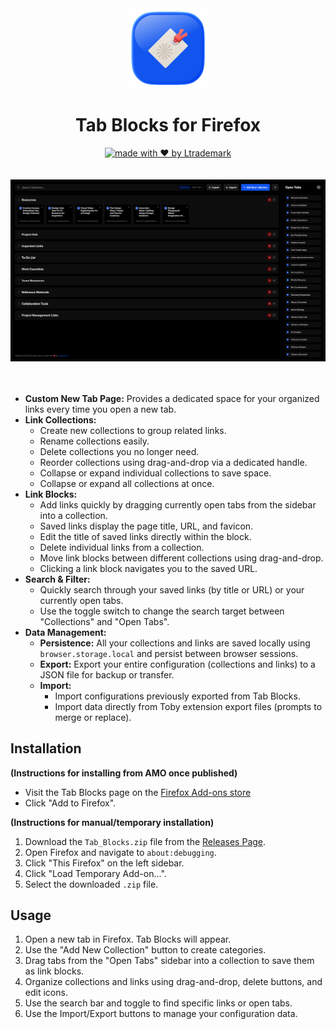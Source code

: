 <div align="center">
  <img alt="Fallback image description" src="./screenshots/app icons/app_icon-128.png">
  <h1>Tab Blocks for Firefox</h1>
  <a href="https://ltrademark.com/" target="_blank"><img src="https://github.com/user-attachments/assets/b87e2497-54bf-4941-9828-4faf0318bbd6" alt="made with ❤️ by Ltrademark"></a>
  <br/>
  <br/>
  <br/>
  <picture>
    <source media="(prefers-color-scheme: dark)" srcset="./screenshots/screen-dark.png">
    <source media="(prefers-color-scheme: light)" srcset="./screenshots/screen-light.png">
    <img alt="Fallback image description" src="./screenshots/screen-dark.png">
  </picture>
  <br/>
  <br/>
  <br/>
</div>

* **Custom New Tab Page:** Provides a dedicated space for your organized links every time you open a new tab.
* **Link Collections:**
    * Create new collections to group related links.
    * Rename collections easily.
    * Delete collections you no longer need.
    * Reorder collections using drag-and-drop via a dedicated handle.
    * Collapse or expand individual collections to save space.
    * Collapse or expand all collections at once.
* **Link Blocks:**
    * Add links quickly by dragging currently open tabs from the sidebar into a collection.
    * Saved links display the page title, URL, and favicon.
    * Edit the title of saved links directly within the block.
    * Delete individual links from a collection.
    * Move link blocks between different collections using drag-and-drop.
    * Clicking a link block navigates you to the saved URL.
* **Search & Filter:**
    * Quickly search through your saved links (by title or URL) or your currently open tabs.
    * Use the toggle switch to change the search target between "Collections" and "Open Tabs".
* **Data Management:**
    * **Persistence:** All your collections and links are saved locally using `browser.storage.local` and persist between browser sessions.
    * **Export:** Export your entire configuration (collections and links) to a JSON file for backup or transfer.
    * **Import:**
        * Import configurations previously exported from Tab Blocks.
        * Import data directly from Toby extension export files (prompts to merge or replace).

## Installation

**(Instructions for installing from AMO once published)**

* Visit the Tab Blocks page on the [Firefox Add-ons store](https://addons.mozilla.org/en-US/firefox/addon/tab-blocks/)
* Click "Add to Firefox".

**(Instructions for manual/temporary installation)**

1.  Download the `Tab_Blocks.zip` file from the [Releases Page](https://github.com/ltrademark/Tab-Blocks-for-Firefox/releases). 
2.  Open Firefox and navigate to `about:debugging`.
3.  Click "This Firefox" on the left sidebar.
4.  Click "Load Temporary Add-on...".
5.  Select the downloaded `.zip` file.

## Usage

1.  Open a new tab in Firefox. Tab Blocks will appear.
2.  Use the "Add New Collection" button to create categories.
3.  Drag tabs from the "Open Tabs" sidebar into a collection to save them as link blocks.
4.  Organize collections and links using drag-and-drop, delete buttons, and edit icons.
5.  Use the search bar and toggle to find specific links or open tabs.
6.  Use the Import/Export buttons to manage your configuration data.
